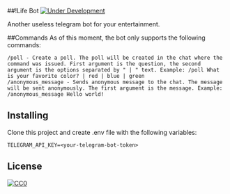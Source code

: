 ##!Life Bot
[![Under Development](https://img.shields.io/badge/under-development-orange.svg)](https://github.com/cezaraugusto/github-template-guidelines)

Another useless telegram bot for your entertainment.

##Commands
As of this moment, the bot only supports the following commands:
```
/poll - Create a poll. The poll will be created in the chat where the command was issued. First argument is the question, the second argument is the options separated by " | " text. Example: /poll What is your favorite color? | red | blue | green
/anonymous_message - Sends anonymous message to the chat. The message will be sent anonymously. The first argument is the message. Example: /anonymous_message Hello world!
```
## Installing
Clone this project and create .env file with the following variables:
```
TELEGRAM_API_KEY=<your-telegram-bot-token>
```

## License
[![CC0](https://i.creativecommons.org/p/zero/1.0/88x31.png)](https://creativecommons.org/publicdomain/zero/1.0/)

